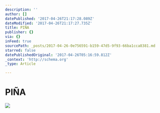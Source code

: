 ```yaml
---
description: ''
author: []
datePublished: '2017-04-26T21:17:28.089Z'
dateModified: '2017-04-26T21:17:27.735Z'
title: PIÑA
publisher: {}
via: {}
inFeed: true
sourcePath: _posts/2017-04-26-0e756591-b159-47d5-9f93-66ba1cca8381.md
starred: false
datePublishedOriginal: '2017-04-26T05:16:59.812Z'
_context: 'http://schema.org'
_type: Article

---
```

# **PIÑA**
![](https://the-grid-user-content.s3-us-west-2.amazonaws.com/f35bc988-73c5-4cc9-8d6a-14b3678847a2.jpg)